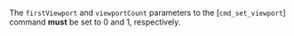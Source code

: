 The `firstViewport` and `viewportCount` parameters to the
[`cmd_set_viewport`] command  **must**  be set to 0 and 1, respectively.
